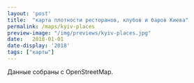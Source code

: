 ```yaml
---
layout: 'post'
title:  "карта плотности ресторанов, клубов и баров Киева"
permalink: /maps/kyiv-places
preview-image: "/img/previews/kyiv-places.jpg"
date:   2018-01-01
date-display: '2018'
tags: ["карты"] 
---
```


<p>Данные собраны с OpenStreetMap.</p>